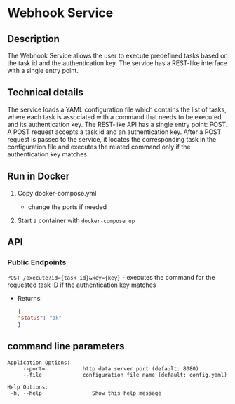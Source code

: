 # Webhook Service 

## Description

The Webhook Service allows the user to execute predefined 
tasks based on the task id and the authentication key. The service 
has a REST-like interface with a single entry point.

## Technical details

The service loads a YAML configuration file which contains the list 
of tasks, where each task is associated with a command
that needs to be executed and its authentication key.
The REST-like API has a single entry point: POST. A POST request 
accepts a task id and an authentication key. After a POST request is
passed to the service, it locates the corresponding task
in the configuration file and executes the related command 
only if the authentication key matches.

## Run in Docker

1. Copy docker-compose.yml

    - change the ports if needed

2. Start a container with `docker-compose up`

## API

### Public Endpoints

`POST /execute?id={task_id}&key={key}` - executes the command 
for the requested task ID if the authentication key matches

- Returns:
    ```json
    {
    "status": "ok" 
    }
    ```

## command line parameters

```
Application Options:
     --port=            http data server port (default: 8080)
     --file             configuration file name (default: config.yaml)
	
Help Options:
 -h, --help                Show this help message
```
